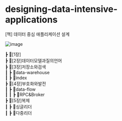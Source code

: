 # designing-data-intensive-applications

[책] 데이터 중심 애플리케이션 설계

![image](https://user-images.githubusercontent.com/56504493/227579363-0688ee98-4cf4-454f-a7d4-ccbf673f5a5c.png)

┣ 📂[1장]  
┣ 📂[2장]데이터모델과질의언어  
┣ 📂[3장]저장소와검색  
┃ ┣ 📂data-warehouse  
┃ ┣ 📂index  
┣ 📂[4장]부호화와발전  
┃ ┣ 📂data-flow  
┃ ┃ ┣ 📂RPC&Broker  
┣ 📂[5장]복제  
┃ ┣ 📂싱글리더  
┃ ┣ 📂다중리더
